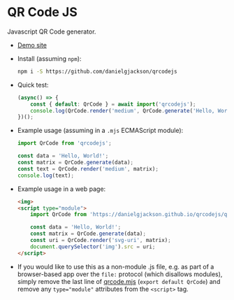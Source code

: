 # QR Code JS

Javascript QR Code generator.

* [Demo site](https://danielgjackson.github.io/qrcodejs)

* Install (assuming `npm`):

    ```bash
    npm i -S https://github.com/danielgjackson/qrcodejs
    ```

* Quick test:

    ```javascript
    (async() => {
        const { default: QrCode } = await import('qrcodejs');
        console.log(QrCode.render('medium', QrCode.generate('Hello, World!')));
    })();
    ```

* Example usage (assuming in a `.mjs` ECMAScript module):

    ```javascript
    import QrCode from 'qrcodejs';

    const data = 'Hello, World!';
    const matrix = QrCode.generate(data);
    const text = QrCode.render('medium', matrix);
    console.log(text);
    ```

* Example usage in a web page:

    ```html
    <img>
    <script type="module">
        import QrCode from 'https://danielgjackson.github.io/qrcodejs/qrcode.mjs';

        const data = 'Hello, World!';
        const matrix = QrCode.generate(data);
        const uri = QrCode.render('svg-uri', matrix);
        document.querySelector('img').src = uri;
    </script>
    ```

* If you would like to use this as a non-module .js file, e.g. as part of a browser-based app over the `file:` protocol (which disallows modules), simply remove the last line of [qrcode.mjs](qrcode.mjs) (`export default QrCode`) and remove any `type="module"` attributes from the `<script>` tag.
